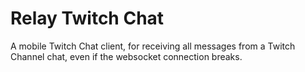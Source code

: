 # Relay Twitch Chat

A mobile Twitch Chat client, for receiving all messages from a Twitch Channel chat, even if the websocket connection breaks.
